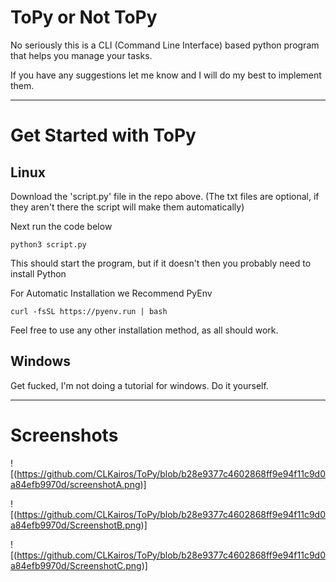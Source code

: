 # ToPy or Not ToPy
No seriously this is a CLI (Command Line Interface) based python program that helps you manage your tasks.

If you have any suggestions let me know and I will do my best to implement them.

---
# Get Started with ToPy
## Linux
Download the 'script.py' file in the repo above. (The txt files are optional, if they aren't there the script will make them automatically)

Next run the code below
```
python3 script.py
```

This should start the program, but if it doesn't then you probably need to install Python

For Automatic Installation we Recommend PyEnv
```
curl -fsSL https://pyenv.run | bash
```
Feel free to use any other installation method, as all should work.

## Windows
Get fucked, I'm not doing a tutorial for windows.
Do it yourself.

---
# Screenshots
![(https://github.com/CLKairos/ToPy/blob/b28e9377c4602868ff9e94f11c9d0a84efb9970d/screenshotA.png)]

![(https://github.com/CLKairos/ToPy/blob/b28e9377c4602868ff9e94f11c9d0a84efb9970d/ScreenshotB.png)]

![(https://github.com/CLKairos/ToPy/blob/b28e9377c4602868ff9e94f11c9d0a84efb9970d/ScreenshotC.png)]
